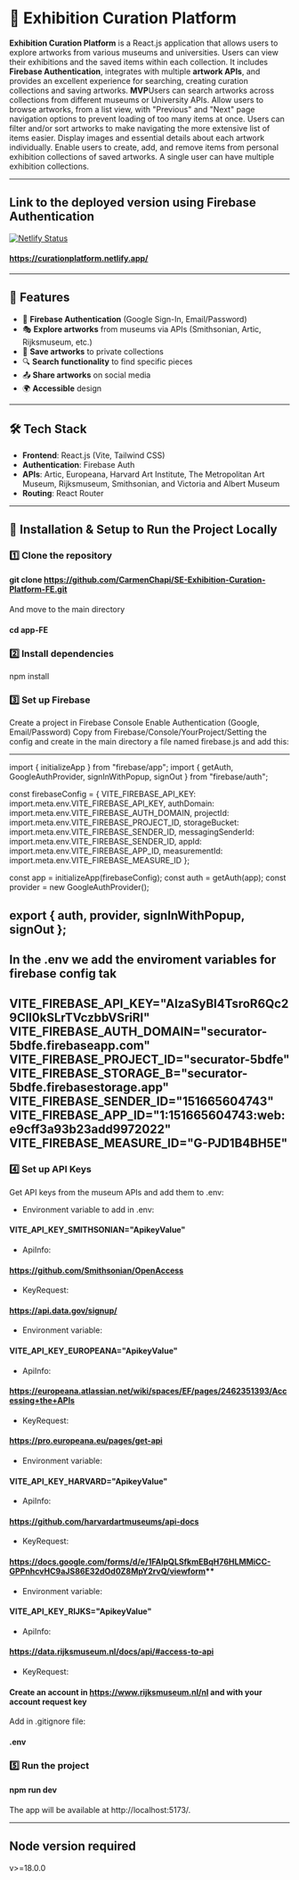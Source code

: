 # 🎨 Exhibition Curation Platform



**Exhibition Curation Platform** is a React.js application that allows users to explore artworks from various museums and universities. Users can view their exhibitions and the saved items within each collection. It includes **Firebase Authentication**, integrates with multiple **artwork APIs**, and provides an excellent experience for searching, creating curation collections and saving artworks.
**MVP**Users can search artworks across collections from different museums or University APIs. Allow users to browse artworks, from a list view, with "Previous" and "Next" page navigation options to prevent loading of too many items at once.
Users can filter and/or sort artworks to make navigating the more extensive list of items easier.
Display images and essential details about each artwork individually.
Enable users to create, add, and remove items from personal exhibition collections of saved artworks. A single user can have multiple exhibition collections.


---

## Link to the deployed version using Firebase Authentication
[![Netlify Status](https://api.netlify.com/api/v1/badges/18dd1137-9cf1-4dcb-912a-f482cff0dead/deploy-status)](https://app.netlify.com/sites/curationplatform/deploys)
#### https://curationplatform.netlify.app/

---

## 🚀 Features

- 🔑 **Firebase Authentication** (Google Sign-In, Email/Password)
- 🎭 **Explore artworks** from museums via APIs (Smithsonian, Artic, Rijksmuseum, etc.)
- 📌 **Save artworks** to private collections
- 🔍 **Search functionality** to find specific pieces
- 📤 **Share artworks** on social media
- 🌍 **Accessible** design

---

## 🛠️ Tech Stack

- **Frontend**: React.js (Vite, Tailwind CSS)
- **Authentication**: Firebase Auth
- **APIs**:  Artic, Europeana, Harvard Art Institute, The Metropolitan Art Museum, Rijksmuseum, Smithsonian, and Victoria and Albert Museum
- **Routing**: React Router

---

## 🔧 Installation & Setup to Run the Project Locally

### 1️⃣ **Clone the repository**

#### git clone https://github.com/CarmenChapi/SE-Exhibition-Curation-Platform-FE.git
And move to the main directory
#### cd app-FE 


### 2️⃣ Install dependencies

npm install

### 3️⃣ Set up Firebase
Create a project in Firebase Console
Enable Authentication (Google, Email/Password)
Copy from Firebase/Console/YourProject/Setting the config and create in the main directory a file named firebase.js and add this:

---

import { initializeApp } from "firebase/app";
import { getAuth, GoogleAuthProvider, signInWithPopup, signOut } from "firebase/auth";

const firebaseConfig = {
    VITE_FIREBASE_API_KEY: import.meta.env.VITE_FIREBASE_API_KEY,
  authDomain: import.meta.env.VITE_FIREBASE_AUTH_DOMAIN,
  projectId: import.meta.env.VITE_FIREBASE_PROJECT_ID,
  storageBucket: import.meta.env.VITE_FIREBASE_SENDER_ID,
  messagingSenderId: import.meta.env.VITE_FIREBASE_SENDER_ID,
  appId: import.meta.env.VITE_FIREBASE_APP_ID,
  measurementId: import.meta.env.VITE_FIREBASE_MEASURE_ID
};

const app = initializeApp(firebaseConfig);
const auth = getAuth(app);
const provider = new GoogleAuthProvider();

export { auth, provider, signInWithPopup, signOut };
---
In the .env we add the enviroment variables for firebase config tak
---
VITE_FIREBASE_API_KEY="AIzaSyBI4TsroR6Qc29Cll0kSLrTVczbbVSriRI"
VITE_FIREBASE_AUTH_DOMAIN="securator-5bdfe.firebaseapp.com"
VITE_FIREBASE_PROJECT_ID="securator-5bdfe"
VITE_FIREBASE_STORAGE_B="securator-5bdfe.firebasestorage.app"
VITE_FIREBASE_SENDER_ID="151665604743"
VITE_FIREBASE_APP_ID="1:151665604743:web:e9cff3a93b23add9972022"
VITE_FIREBASE_MEASURE_ID="G-PJD1B4BH5E"
---



### 4️⃣ Set up API Keys
Get API keys from the museum APIs and add them to .env:

- Environment variable to add in .env:
#### VITE_API_KEY_SMITHSONIAN="ApikeyValue"
- ApiInfo: 
#### https://github.com/Smithsonian/OpenAccess
- KeyRequest: 
#### https://api.data.gov/signup/

- Environment variable:
#### VITE_API_KEY_EUROPEANA="ApikeyValue"
- ApiInfo: 
#### https://europeana.atlassian.net/wiki/spaces/EF/pages/2462351393/Accessing+the+APIs
- KeyRequest: 
#### https://pro.europeana.eu/pages/get-api

- Environment variable:
#### VITE_API_KEY_HARVARD="ApikeyValue"
- ApiInfo: 
#### https://github.com/harvardartmuseums/api-docs
- KeyRequest: 
#### https://docs.google.com/forms/d/e/1FAIpQLSfkmEBqH76HLMMiCC-GPPnhcvHC9aJS86E32dOd0Z8MpY2rvQ/viewform**

- Environment variable:
#### VITE_API_KEY_RIJKS="ApikeyValue"
- ApiInfo: 
#### https://data.rijksmuseum.nl/docs/api/#access-to-api
- KeyRequest: 
#### Create an account in **https://www.rijksmuseum.nl/nl** and with your account request key


Add in .gitignore file:
#### .env

### 5️⃣ Run the project

#### npm run dev
The app will be available at http://localhost:5173/.

---

## Node version required
v>=18.0.0
